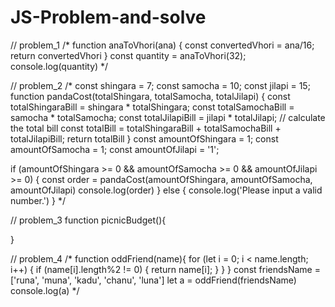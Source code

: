 ﻿# JS-Problem-and-solve

// problem_1
/* function anaToVhori(ana) {
  const convertedVhori = ana/16;
  return convertedVhori
}
const quantity = anaToVhori(32);
console.log(quantity) */

// problem_2
/* const shingara = 7;
const samocha = 10;
const jilapi = 15;
function pandaCost(totalShingara, totalSamocha, totalJilapi) {
  const totalShingaraBill = shingara * totalShingara;
  const totalSamochaBill = samocha * totalSamocha;
  const totalJilapiBill = jilapi * totalJilapi;
  // calculate the total bill
  const totalBill = totalShingaraBill + totalSamochaBill + totalJilapiBill;
  return totalBill
}
const amountOfShingara = 1;
const amountOfSamocha = 1;
const amountOfJilapi = '1';

if (amountOfShingara >= 0 && amountOfSamocha >= 0 && amountOfJilapi >= 0) {
  const order = pandaCost(amountOfShingara, amountOfSamocha, amountOfJilapi)
  console.log(order)
}
else {
  console.log('Please input a valid number.')
} */


// problem_3
function picnicBudget(){

}

// problem_4
/* function oddFriend(name){
    for (let i = 0; i < name.length; i++) {
    if (name[i].length%2 != 0) {
      return name[i];
    }
  }
}
const friendsName = ['runa', 'muna', 'kadu', 'chanu', 'luna']
let a = oddFriend(friendsName)
console.log(a) */
